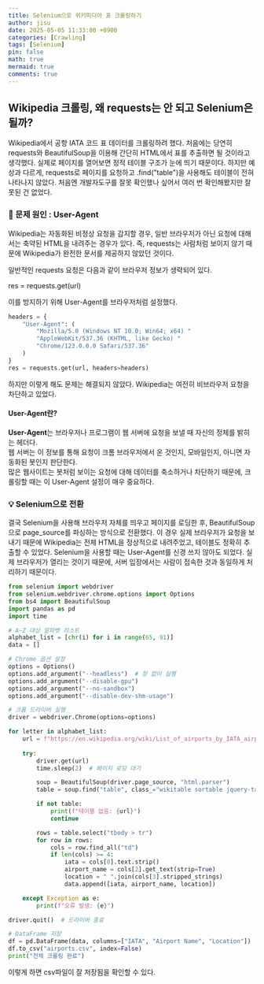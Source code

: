 ```yaml
---
title: Selenium으로 위키피디아 표 크롤링하기
author: jisu
date: 2025-05-05 11:33:00 +0900
categories: [Crawling]
tags: [Selenium]
pin: false
math: true
mermaid: true
comments: true
---
```


## Wikipedia 크롤링, 왜 requests는 안 되고 Selenium은 될까?
Wikipedia에서 공항 IATA 코드 표 데이터를 크롤링하려 했다. 처음에는 당연히 requests와 BeautifulSoup을 이용해 간단히 HTML에서 표를 추출하면 될 것이라고 생각했다.
실제로 페이지를 열어보면 정적 테이블 구조가 눈에 띄기 때문이다.
하지만 예상과 다르게, requests로 페이지를 요청하고 .find("table")을 사용해도 테이블이 전혀 나타나지 않았다.
처음엔 개발자도구를 잘못 확인했나 싶어서 여러 번 확인해봤지만 잘못된 건 없었다.

### 🚨 문제 원인 : User-Agent
Wikipedia는 자동화된 비정상 요청을 감지할 경우, 일반 브라우저가 아닌 요청에 대해서는 축약된 HTML을 내려주는 경우가 있다.
즉, requests는 사람처럼 보이지 않기 때문에 Wikipedia가 완전한 문서를 제공하지 않았던 것이다.

일반적인 requests 요청은 다음과 같이 브라우저 정보가 생략되어 있다.

res = requests.get(url)

이를 방지하기 위해 User-Agent를 브라우저처럼 설정했다.

```python
headers = {
    "User-Agent": (
        "Mozilla/5.0 (Windows NT 10.0; Win64; x64) "
        "AppleWebKit/537.36 (KHTML, like Gecko) "
        "Chrome/123.0.0.0 Safari/537.36"
    )
}
res = requests.get(url, headers=headers)
```

하지만 이렇게 해도 문제는 해결되지 않았다. Wikipedia는 여전히 비브라우저 요청을 차단하고 있었다.

#### User-Agent란?
**User-Agent**는 브라우저나 프로그램이 웹 서버에 요청을 보낼 때 자신의 정체를 밝히는 헤더다.  
웹 서버는 이 정보를 통해 요청이 크롬 브라우저에서 온 것인지, 모바일인지, 아니면 자동화된 봇인지 판단한다.  
많은 웹사이트는 봇처럼 보이는 요청에 대해 데이터를 축소하거나 차단하기 때문에, 크롤링할 때는 이 User-Agent 설정이 매우 중요하다.

### 💡 Selenium으로 전환
결국 Selenium을 사용해 브라우저 자체를 띄우고 페이지를 로딩한 후, BeautifulSoup으로 page_source를 파싱하는 방식으로 전환했다.
이 경우 실제 브라우저가 요청을 보내기 때문에 Wikipedia는 전체 HTML을 정상적으로 내려주었고, 테이블도 정확히 추출할 수 있었다.
Selenium을 사용할 때는 User-Agent를 신경 쓰지 않아도 되었다.
실제 브라우저가 열리는 것이기 때문에, 서버 입장에서는 사람이 접속한 것과 동일하게 처리하기 때문이다.

```python
from selenium import webdriver
from selenium.webdriver.chrome.options import Options
from bs4 import BeautifulSoup
import pandas as pd
import time

# A~Z 대상 알파벳 리스트
alphabet_list = [chr(i) for i in range(65, 91)]
data = []

# Chrome 옵션 설정
options = Options()
options.add_argument("--headless")  # 창 없이 실행
options.add_argument("--disable-gpu")
options.add_argument("--no-sandbox")
options.add_argument("--disable-dev-shm-usage")

# 크롬 드라이버 실행
driver = webdriver.Chrome(options=options)

for letter in alphabet_list:
    url = f"https://en.wikipedia.org/wiki/List_of_airports_by_IATA_airport_code:_{letter}"
    
    try:
        driver.get(url)
        time.sleep(2)  # 페이지 로딩 대기

        soup = BeautifulSoup(driver.page_source, "html.parser")
        table = soup.find("table", class_="wikitable sortable jquery-tablesorter")

        if not table:
            print(f"테이블 없음: {url}")
            continue

        rows = table.select("tbody > tr")
        for row in rows:
            cols = row.find_all("td")
            if len(cols) >= 4:
                iata = cols[0].text.strip()
                airport_name = cols[2].get_text(strip=True)
                location = " ".join(cols[3].stripped_strings)
                data.append([iata, airport_name, location])

    except Exception as e:
        print(f"오류 발생: {e}")

driver.quit()  # 드라이버 종료

# DataFrame 저장
df = pd.DataFrame(data, columns=["IATA", "Airport Name", "Location"])
df.to_csv("airports.csv", index=False)
print("전체 크롤링 완료")
```
이렇게 하면 csv파일이 잘 저장됨을 확인할 수 있다.

